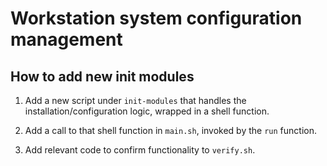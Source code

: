 Workstation system configuration management
===========================================

How to add new init modules
---------------------------

1. Add a new script under `init-modules` that handles the
   installation/configuration logic, wrapped in a shell function.

1. Add a call to that shell function in `main.sh`, invoked by the `run`
   function.

1. Add relevant code to confirm functionality to `verify.sh`.
